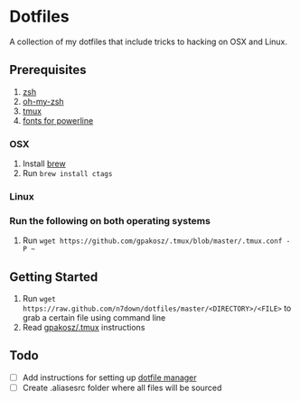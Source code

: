 # Dotfiles
A collection of my dotfiles that include tricks to hacking on OSX and Linux. 
## Prerequisites
1. [zsh](https://gist.github.com/derhuerst/12a1558a4b408b3b2b6e)
2. [oh-my-zsh](https://github.com/robbyrussell/oh-my-zsh)
3. [tmux](https://github.com/tmux/tmux)
4. [fonts for powerline](https://github.com/powerline/fonts)
### OSX
1. Install [brew](https://brew.sh/)
2. Run `brew install ctags` 
### Linux

### Run the following on both operating systems
1. Run `wget https://github.com/gpakosz/.tmux/blob/master/.tmux.conf -P ~`
## Getting Started
1. Run `wget https://raw.github.com/n7down/dotfiles/master/<DIRECTORY>/<FILE>` to grab a certain file using command line
2. Read [gpakosz/.tmux](https://github.com/gpakosz/.tmux) instructions
## Todo
- [ ] Add instructions for setting up [dotfile manager](https://news.ycombinator.com/item?id=11070797)
- [ ] Create .aliasesrc folder where all files will be sourced

